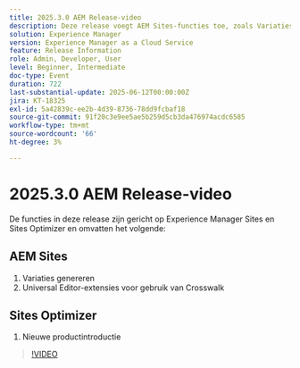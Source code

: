 ```yaml
---
title: 2025.3.0 AEM Release-video
description: Deze release voegt AEM Sites-functies toe, zoals Variaties genereren, Crosswalk-ondersteuning in Universal Editor en Nieuwe productlancering in Sites Optimizer.
solution: Experience Manager
version: Experience Manager as a Cloud Service
feature: Release Information
role: Admin, Developer, User
level: Beginner, Intermediate
doc-type: Event
duration: 722
last-substantial-update: 2025-06-12T00:00:00Z
jira: KT-18325
exl-id: 5a42839c-ee2b-4d39-8736-78dd9fcbaf18
source-git-commit: 91f20c3e9ee5ae5b259d5cb3da476974acdc6585
workflow-type: tm+mt
source-wordcount: '66'
ht-degree: 3%

---
```


# 2025.3.0 AEM Release-video

De functies in deze release zijn gericht op Experience Manager Sites en Sites Optimizer en omvatten het volgende:

## AEM Sites

1. Variaties genereren
1. Universal Editor-extensies voor gebruik van Crosswalk

## Sites Optimizer

1. Nieuwe productintroductie

>[!VIDEO](https://video.tv.adobe.com/v/3463859/?learn=on&enablevpops)
